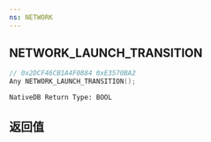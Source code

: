 ```yaml
---
ns: NETWORK
---
```

## NETWORK_LAUNCH_TRANSITION

```c
// 0x2DCF46CB1A4F0884 0xE3570BA2
Any NETWORK_LAUNCH_TRANSITION();
```

```
NativeDB Return Type: BOOL
```

## 返回值
